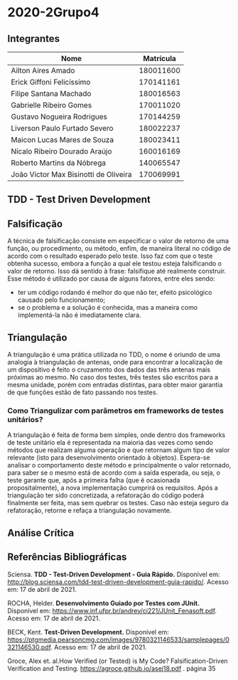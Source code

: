 # 2020-2Grupo4

## Integrantes

| Nome | Matrícula |
|------|-----------|
| Ailton Aires Amado | 180011600 |
| Erick Giffoni Felicíssimo | 170141161 | 
| Filipe Santana Machado | 180016563 |
| Gabrielle Ribeiro Gomes | 170011020 |  
| Gustavo Nogueira Rodrigues | 170144259 |
| Liverson Paulo Furtado Severo | 180022237 |
| Maicon Lucas Mares de Souza | 180023411 |
| Nícalo Ribeiro Dourado Araújo | 160016169 |
| Roberto Martins da Nóbrega | 140065547 |
| João Victor Max Bisinotti de Oliveira | 170069991 |

## TDD - Test Driven Development

## Falsificação

A técnica de falsificação consiste em especificar o valor de retorno de uma função, ou procedimento, ou método, enfim, de maneira literal no código de acordo com o resultado esperado pelo teste. Isso faz com que o teste obtenha sucesso, embora a função a qual ele testou esteja falsificando o valor de retorno. Isso dá sentido à frase: falsifique até realmente construir.
Esse método é utilizado por causa de alguns fatores, entre eles sendo: 
   - ter um código rodando é melhor do que não ter, efeito psicológico causado pelo funcionamento;
   - se o problema e a solução é conhecida, mas a maneira como implementá-la não é imediatamente clara.

## Triangulação

A triangulação é uma prática utilizada no TDD, o nome é oriundo de uma analogia à triangulação de antenas, onde para encontrar a localização de um dispositivo é feito o cruzamento dos dados das três antenas mais próximas ao mesmo.
No caso dos testes, três testes são escritos para a mesma unidade, porém com entradas distintas, para obter maior garantia de que funções estão de fato passando nos testes. 

### Como Triangulizar com parâmetros em frameworks de testes unitários?

A triangulação é feita de forma bem simples, onde dentro dos frameworks de teste unitário ela é representada na maioria das vezes como sendo métodos que realizam alguma operação e que retornam algum tipo de valor relevante (isto para desenvolvimento orientado à objetos). Espera-se analisar o comportamento deste método e principalmente o valor retornado, para saber se o mesmo está de acordo com a saída esperada, ou seja, o teste garante que, após a primeira falha (que é ocasionada propositalmente), a nova implementação cumprirá os requisitos. Após a triangulação ter sido concretizada, a refatoração do código poderá finalmente ser feita, mas sem quebrar os testes. Caso não esteja seguro da refatoração, retorne e refaça a triangulação novamente.

## Análise Crítica




## Referências Bibliográficas

Sciensa. **TDD - Test-Driven Development - Guia Rápido.** Disponível em: http://blog.sciensa.com/tdd-test-driven-development-guia-rapido/. Acesso em: 17 de abril de 2021.

ROCHA, Helder. **Desenvolvimento Guiado por Testes com JUnit.** Disponível em: https://www.inf.ufpr.br/andrey/ci221/JUnit_Fenasoft.pdf. Acesso em: 17 de abril de 2021. 

BECK, Kent. **Test-Driven Development.** Disponível em: https://ptgmedia.pearsoncmg.com/images/9780321146533/samplepages/0321146530.pdf. Acesso em: 17 de abril de 2021. 

Groce, Alex et. al.How Verified (or Tested) is My Code? Falsification-Driven Verification and Testing. https://agroce.github.io/asej18.pdf . página 35
